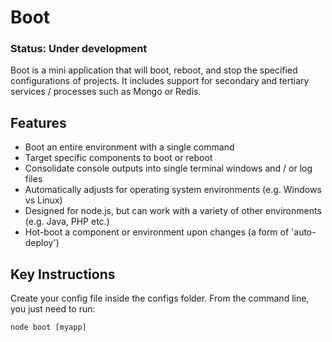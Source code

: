 Boot
=======

### Status: Under development

Boot is a mini application that will boot, reboot, and stop the specified configurations of projects. It includes support for secondary and tertiary services / processes such as Mongo or Redis.

## Features

* Boot an entire environment with a single command
* Target specific components to boot or reboot
* Consolidate console outputs into single terminal windows and / or log files
* Automatically adjusts for operating system environments (e.g. Windows vs Linux)
* Designed for node.js, but can work with a variety of other environments (e.g. Java, PHP etc.)
* Hot-boot a component or environment upon changes (a form of 'auto-deploy')

Key Instructions
------------
Create your config file inside the configs folder. From the command line, you just need to run:

```
node boot [myapp]
```
